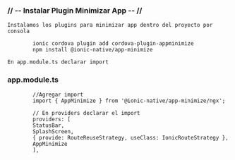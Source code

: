 ### // -- Instalar Plugin Minimizar App -- //

    Instalamos los plugins para minimizar app dentro del proyecto por consola

            ionic cordova plugin add cordova-plugin-appminimize
            npm install @ionic-native/app-minimize

    En app.module.ts declarar import

### app.module.ts

            //Agregar import
            import { AppMinimize } from '@ionic-native/app-minimize/ngx';

            // En providers declarar el import
            providers: [
            StatusBar,
            SplashScreen,
            { provide: RouteReuseStrategy, useClass: IonicRouteStrategy },
            AppMinimize
            ],

